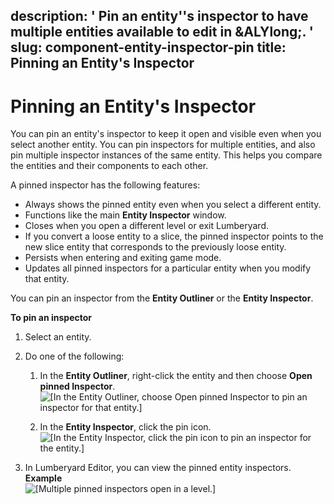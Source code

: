 description: ' Pin an entity''s inspector to have multiple entities available to edit
  in &ALYlong;. '
slug: component-entity-inspector-pin
title: Pinning an Entity's Inspector
---
# Pinning an Entity's Inspector<a name="component-entity-inspector-pin"></a>

You can pin an entity's inspector to keep it open and visible even when you select another entity\. You can pin inspectors for multiple entities, and also pin multiple inspector instances of the same entity\. This helps you compare the entities and their components to each other\.

A pinned inspector has the following features:
+ Always shows the pinned entity even when you select a different entity\.
+ Functions like the main **Entity Inspector** window\.
+ Closes when you open a different level or exit Lumberyard\.
+ If you convert a loose entity to a slice, the pinned inspector points to the new slice entity that corresponds to the previously loose entity\.
+ Persists when entering and exiting game mode\.
+ Updates all pinned inspectors for a particular entity when you modify that entity\.

You can pin an inspector from the **Entity Outliner** or the **Entity Inspector**\.

**To pin an inspector**

1. Select an entity\.

1. Do one of the following:

   1. In the **Entity Outliner**, right\-click the entity and then choose **Open pinned Inspector**\.  
![\[In the Entity Outliner, choose Open pinned Inspector to pin an inspector for that entity.\]](/images/userguide/component/entity_system/component-entity-inspector-pin-1.png)

   1. In the **Entity Inspector**, click the pin icon\.  
![\[In the Entity Inspector, click the pin icon to pin an inspector for the entity.\]](/images/userguide/component/entity_system/component-entity-inspector-pin-2.png)

1. In Lumberyard Editor, you can view the pinned entity inspectors\.  
**Example**    
![\[Multiple pinned inspectors open in a level.\]](/images/userguide/component/entity_system/component-entity-inspector-pin.png)